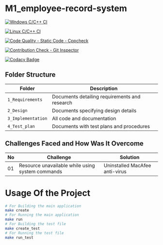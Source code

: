 # M1_employee-record-system


[![Wndows C/C++ CI](https://github.com/aartibhagat/M1_Project_Employee_record_system/actions/workflows/c-cpp.yml/badge.svg)](https://github.com/aartibhagat/M1_Project_Employee_record_system/actions/workflows/c-cpp.yml)

[![Linux C/C++ CI](https://github.com/aartibhagat/M1_Project_Employee_record_system/actions/workflows/Linux_c-cpp.yml/badge.svg)](https://github.com/aartibhagat/M1_Project_Employee_record_system/actions/workflows/Linux_c-cpp.yml)

[![Code Quality - Static Code - Cppcheck](https://github.com/aartibhagat/M1_Project_Employee_record_system/actions/workflows/cppcheck.yml/badge.svg)](https://github.com/aartibhagat/M1_Project_Employee_record_system/actions/workflows/cppcheck.yml)

[![Contribution Check - Git Inspector](https://github.com/aartibhagat/M1_Project_Employee_record_system/actions/workflows/gitinspector.yml/badge.svg?branch=main)](https://github.com/aartibhagat/M1_Project_Employee_record_system/actions/workflows/gitinspector.yml)

[![Codacy Badge](https://app.codacy.com/project/badge/Grade/82f2fad2406e456fb34594a9c3d60bb5)](https://www.codacy.com/gh/aartibhagat/M1_Project_Employee_record_system/dashboard?utm_source=github.com&amp;utm_medium=referral&amp;utm_content=aartibhagat/M1_Project_Employee_record_system&amp;utm_campaign=Badge_Grade)

## Folder Structure
Folder             | Description
-------------------| -----------------------------------------
`1_Requirements`   | Documents detailing requirements and research
`2_Design`         | Documents specifying design details
`3_Implementation` | All code and documentation
`4_Test_plan`      | Documents with test plans and procedures

## Challenges Faced and How Was It Overcome
| No |Challenge  | Solution
|--|--|--|
| 01 |Resource unavailable while using system commands  | Uninstalled MacAfee anti-virus  |

# Usage Of the Project
```sh
# For Building the main application
make create
# For Running the main application
make run
# For Building the test file
make create_test
# For Running the test file
make run_test
```

